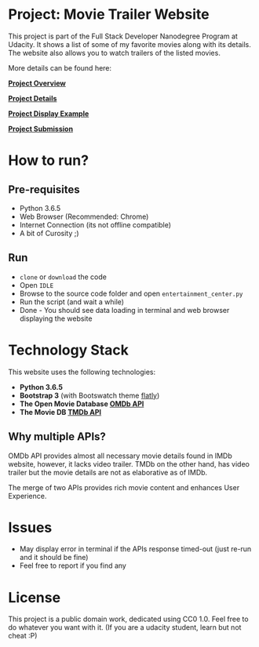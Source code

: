 # Project: Movie Trailer Website
This project is part of the Full Stack Developer Nanodegree Program at Udacity. It shows a list of some of my favorite movies along with its details. The website also allows you to watch trailers of the listed movies.

More details can be found here:

**[Project Overview](./project_overview.md)**

**[Project Details](./project_details.md)**

**[Project Display Example](./project_display_example.md)**

**[Project Submission](./project_submission.md)**

# How to run?

## Pre-requisites
- Python 3.6.5
- Web Browser (Recommended: Chrome)
- Internet Connection (its not offline compatible)
- A bit of Curosity ;)

## Run
- `clone` or `download` the code
- Open `IDLE`
- Browse to the source code folder and open `entertainment_center.py`
- Run the script (and wait a while)
- Done - You should see data loading in terminal and web browser displaying the website

# Technology Stack
This website uses the following technologies:
- **Python 3.6.5**
- **Bootstrap 3** (with Bootswatch theme [flatly](https://bootswatch.com/flatly/))
- **The Open Movie Database [OMDb API](http://www.omdbapi.com/)**
- **The Movie DB [TMDb API](https://www.themoviedb.org/documentation/api)** 

## Why multiple APIs?
OMDb API provides almost all necessary movie details found in IMDb website, however, it lacks video trailer. TMDb on the other hand, has video trailer but the movie details are not as elaborative as of IMDb.

The merge of two APIs provides rich movie content and enhances User Experience.

# Issues
- May display error in terminal if the APIs response timed-out (just re-run and it should be fine)
- Feel free to report if you find any

# License
This project is a public domain work, dedicated using CC0 1.0. Feel free to do whatever you want with it. (If you are a udacity student, learn but not cheat :P)
